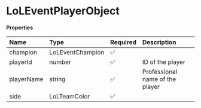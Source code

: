 # LoLEventPlayerObject

**Properties**

| Name       | Type             | Required | Description                     |
| :--------- | :--------------- | :------- | :------------------------------ |
| champion   | LoLEventChampion | ✅       |                                 |
| playerId   | number           | ✅       | ID of the player                |
| playerName | string           | ✅       | Professional name of the player |
| side       | LoLTeamColor     | ✅       |                                 |

<!-- This file was generated by liblab | https://liblab.com/ -->
